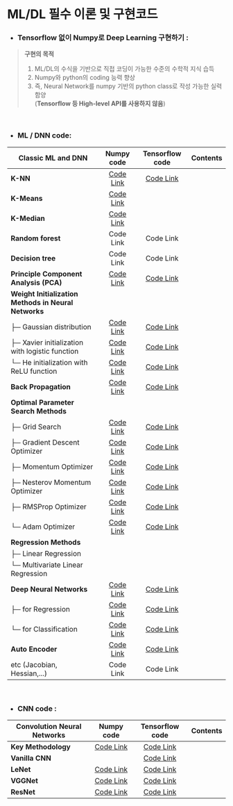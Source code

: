 # ML/DL 필수 이론 및 구현코드


- ### Tensorflow 없이 Numpy로 Deep Learning 구현하기 :<br>
> **구현의 목적**
>1. ML/DL의 수식을 기반으로 직접 코딩이 가능한 수준의 수학적 지식 습득 <br>
>2. Numpy와 python의 coding 능력 향상 <br>
>3. 즉, Neural Network를 numpy 기반의 python class로 작성 가능한 실력함양<br> 
    (**Tensorflow 등 High-level API를 사용하지 않음**)

<br>

- ### ML / DNN code: <br>

| Classic ML and DNN | Numpy code | Tensorflow code | Contents |
|---|:---:|:---:|:---:|
| __K-NN__ | [Code Link](https://github.com/Deepstroy/resume/blob/master/Machine%20Learning%20Algorithm%20(KNN%2C%20Kmeans%2C%20DNN%2C%20CNN%2C%20RNN%2C%20etc...)/K-NN/KNN_numpy.ipynb) | [Code Link](https://github.com/Deepstroy/resume/blob/master/Machine%20Learning%20Algorithm%20(KNN%2C%20Kmeans%2C%20DNN%2C%20CNN%2C%20RNN%2C%20etc...)/K-NN/KNN_tensorflow.ipynb) ||
| **K-Means** | [Code Link](https://github.com/Deepstroy/resume/blob/master/Machine%20Learning%20Algorithm%20(KNN%2C%20Kmeans%2C%20DNN%2C%20CNN%2C%20RNN%2C%20etc...)/K-Means/K_means_numpy.ipynb) |  ||
| **K-Median** | [Code Link](https://github.com/Deepstroy/resume/blob/master/Machine%20Learning%20Algorithm%20(KNN%2C%20Kmeans%2C%20DNN%2C%20CNN%2C%20RNN%2C%20etc...)/K-Median/K_Median_numpy.ipynb) |  ||
| **Random forest** | Code Link | Code Link ||
| **Decision tree** | Code Link | Code Link ||
| **Principle Component Analysis (PCA)** | [Code Link](https://github.com/Deepstroy/resume/blob/master/Machine%20Learning%20Algorithm%20(KNN%2C%20Kmeans%2C%20DNN%2C%20CNN%2C%20RNN%2C%20etc...)/Principle%20Component%20Analysis/Principle%20Component%20Analysis_numpy.ipynb) | [Code Link](https://github.com/Deepstroy/resume/blob/master/Machine%20Learning%20Algorithm%20(KNN%2C%20Kmeans%2C%20DNN%2C%20CNN%2C%20RNN%2C%20etc...)/Principle%20Component%20Analysis/Principle_Component_Analysis_tensorflow.ipynb) ||
| __Weight Initialization Methods in Neural Networks__ |  |  ||
| ├─ Gaussian distribution  | [Code Link](https://google.com) | [Code Link](https://google.com) ||
| ├─ Xavier initialization with logistic function | [Code Link](https://google.com) | [Code Link](https://google.com) ||
| └─ He initialization with ReLU function | [Code Link](https://google.com) | [Code Link](https://google.com) ||
| __Back Propagation__  | [Code Link](https://google.com) | [Code Link](https://google.com) ||
| __Optimal Parameter Search Methods__ |  |  ||
| ├─ Grid Search | [Code Link](https://google.com) | [Code Link](https://google.com) ||
| ├─ Gradient Descent Optimizer | [Code Link](https://google.com) | [Code Link](https://google.com) ||
| ├─ Momentum Optimizer | [Code Link](https://google.com)  | [Code Link](https://google.com)  ||
| ├─ Nesterov Momentum Optimizer | [Code Link](https://google.com)  | [Code Link](https://google.com)  ||
| ├─ RMSProp Optimizer | [Code Link](https://google.com)  | [Code Link](https://google.com)  ||
| └─ Adam Optimizer | [Code Link](https://google.com)  | [Code Link](https://google.com)  ||
| __Regression Methods__ |   |   | |
| ├─ Linear Regression |   |   | |
| └─ Multivariate Linear Regression |  |  | |
| __Deep Neural Networks__ | [Code Link](https://google.com) | [Code Link](https://google.com) | |
| ├─ for Regression | [Code Link](https://google.com) | [Code Link](https://google.com) | |
| └─ for Classification | [Code Link](https://google.com) | [Code Link](https://google.com) | |
| **Auto Encoder** | [Code Link](https://google.com) | [Code Link](https://google.com) | |
| etc (Jacobian, Hessian,...)  | Code Link | Code Link ||
<br>

- ### CNN code : <br>
| Convolution Neural Networks | Numpy code | Tensorflow code | Contents |
|---|:---:|:---:|:---:|
| __Key Methodology__ | [Code Link](https://google.com) | [Code Link](https://google.com) | |
| __Vanilla CNN__ |  | [Code Link](https://google.com) | |
| __LeNet__ | [Code Link](https://google.com) | [Code Link](https://google.com) | |
| __VGGNet__ | [Code Link](https://google.com) | [Code Link](https://google.com) | |
| __ResNet__ | [Code Link](https://google.com) | [Code Link](https://google.com) | |
